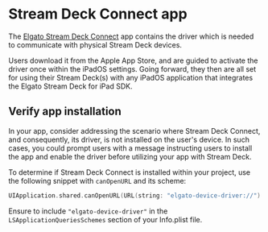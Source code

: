 # Stream Deck Connect app

The [Elgato Stream Deck Connect](https://itunes.apple.com/de/app/elgato-stream-deck-connect/id6474433828) app contains the driver which is needed to communicate with physical Stream Deck devices. 

Users download it from the Apple App Store, and are guided to activate the driver once within the iPadOS settings. Going forward, they then are all set for using their Stream Deck(s) with any iPadOS application that integrates the Elgato Stream Deck for iPad SDK.

## Verify app installation

In your app, consider addressing the scenario where Stream Deck Connect, and consequently, its driver, is not installed on the user's device. In such cases, you could prompt users with a message instructing users to install the app and enable the driver before utilizing your app with Stream Deck.

To determine if Stream Deck Connect is installed within your project, use the following snippet with `canOpenURL` and its scheme:

```swift
UIApplication.shared.canOpenURL(URL(string: "elgato-device-driver://")!)
```

Ensure to include `"elgato-device-driver"` in the `LSApplicationQueriesSchemes` section of your Info.plist file.